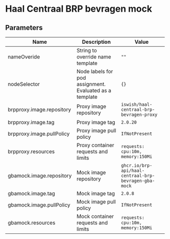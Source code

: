 # Haal Centraal BRP bevragen mock

## Parameters

| Name                      | Description                                             | Value                                                 |
|---------------------------|---------------------------------------------------------|-------------------------------------------------------|
| nameOveride               | String to override name template                        | `""`                                                  |
| nodeSelector              | Node labels for pod assignment. Evaluated as a template | `{}`                                                  |
| brpproxy.image.repository | Proxy image repository                                  | `iswish/haal-centraal-brp-bevragen-proxy`             |
| brpproxy.image.tag        | Proxy image tag                                         | `2.0.20`                                              |
| brpproxy.image.pullPolicy | Proxy image pull policy                                 | `IfNotPresent`                                        |
| brpproxy.resources        | Proxy container requests and limits                     | `requests: cpu:10m, memory:150Mi`                     |
| gbamock.image.repository  | Mock image repository                                   | `ghcr.io/brp-api/haal-centraal-brp-bevragen-gba-mock` |
| gbamock.image.tag         | Mock image tag                                          | `2.0.8`                                               |
| gbamock.image.pullPolicy  | Mock image pull policy                                  | `IfNotPresent`                                        |
| gbamock.resources         | Mock container requests and limits                      | `requests: cpu:10m, memory:150Mi`                     |

